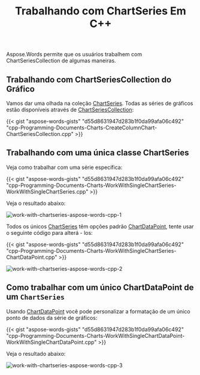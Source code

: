 ﻿---
title: Trabalhando com ChartSeries Em C++
second_title: Aspose.Words para C++
articleTitle: Trabalhando com ChartSeries
linktitle: Trabalhando com ChartSeries
description: "Ajuste da série de gráficos usando C++."
type: docs
weight: 40
url: /pt/cpp/working-with-chartseries/
---

Aspose.Words permite que os usuários trabalhem com ChartSeriesCollection de algumas maneiras.

## Trabalhando com ChartSeriesCollection do Gráfico

Vamos dar uma olhada na coleção [ChartSeries](https://reference.aspose.com/words/cpp/aspose.words.drawing.charts/chartseries/). Todas as séries de gráficos estão disponíveis através de [ChartSeriesCollection](https://reference.aspose.com/words/cpp/aspose.words.drawing.charts/chartseriescollection/):

{{< gist "aspose-words-gists" "d55d8631947d283b1f0da99afa06c492" "cpp-Programming-Documents-Charts-CreateColumnChart-ChartSeriesCollection.cpp" >}}


## Trabalhando com uma única classe ChartSeries

Veja como trabalhar com uma série específica:

{{< gist "aspose-words-gists" "d55d8631947d283b1f0da99afa06c492" "cpp-Programming-Documents-Charts-WorkWithSingleChartSeries-WorkWithSingleChartSeries.cpp" >}}

Veja o resultado abaixo:

![work-with-chartseries-aspose-words-cpp-1](working-with-chartseries-1.png)


Todos os únicos [ChartSeries](https://reference.aspose.com/words/cpp/aspose.words.drawing.charts/chartseries/) têm opções padrão [ChartDataPoint](https://reference.aspose.com/words/cpp/aspose.words.drawing.charts/chartseries/get_datapoints/), tente usar o seguinte código para alterá - los:

{{< gist "aspose-words-gists" "d55d8631947d283b1f0da99afa06c492" "cpp-Programming-Documents-Charts-WorkWithSingleChartSeries-ChartDataPoint.cpp" >}}

![work-with-chartseries-aspose-words-cpp-2](working-with-chartseries-2.png)

## Como trabalhar com um único ChartDataPoint de um `ChartSeries`

Usando [ChartDataPoint](https://reference.aspose.com/words/cpp/aspose.words.drawing.charts/chartdatapoint/) você pode personalizar a formatação de um único ponto de dados da série de gráficos:

{{< gist "aspose-words-gists" "d55d8631947d283b1f0da99afa06c492" "cpp-Programming-Documents-Charts-WorkWithSingleChartDataPoint-WorkWithSingleChartDataPoint.cpp" >}}

Veja o resultado abaixo:

![work-with-chartseries-aspose-words-cpp-3](working-with-chartseries-3.png)
